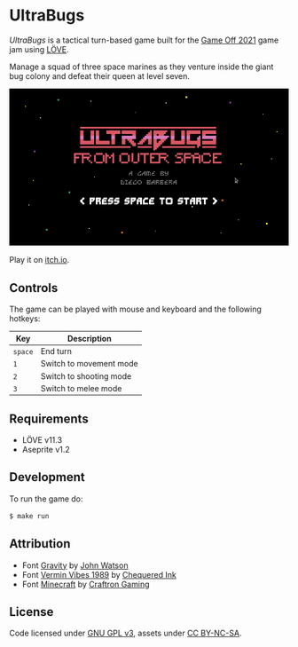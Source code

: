 # UltraBugs

_UltraBugs_ is a tactical turn-based game built for the [Game Off 2021](https://itch.io/jam/game-off-2021) game jam using [LÖVE](https://love2d.org/).

Manage a squad of three space marines as they venture inside the giant bug colony and defeat their queen at level seven.

![Gameplay demo](/demo.gif)

Play it on [itch.io](https://dbrabera.itch.io/ultrabugs).

## Controls

The game can be played with mouse and keyboard and the following hotkeys:

| Key     | Description             |
| ------- | ----------------------- |
| `space` | End turn                |
| `1`     | Switch to movement mode |
| `2`     | Switch to shooting mode |
| `3`     | Switch to melee mode    |

## Requirements

- LÖVE v11.3
- Aseprite v1.2

## Development

To run the game do:

```sh
$ make run
```

## Attribution

- Font [Gravity](https://jotson.itch.io/gravity-pixel-font) by [John Watson](https://itch.io/profile/jotson)
- Font [Vermin Vibes 1989](https://www.fontspace.com/vermin-vibes-1989-font-f24653) by [Chequered Ink](https://chequered.ink/)
- Font [Minecraft](https://www.dafont.com/minecraft.font) by [Craftron Gaming](https://www.dafont.com/craftron-gaming.d6128)

## License

Code licensed under [GNU GPL v3](https://www.gnu.org/licenses/gpl-3.0.en.html), assets under [CC BY-NC-SA](https://creativecommons.org/licenses/by-nc-sa/4.0/).
